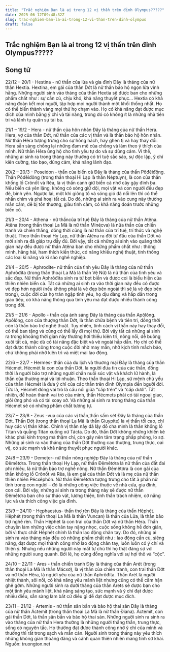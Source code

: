 ```yaml
---
title: "Trắc nghiệm Bạn là ai trong 12 vị thần trên đỉnh Olympus?????"
date: 2025-06-12T09:48:32Z
slug: trac-nghiem-ban-la-ai-trong-12-vi-than-tren-dinh-olympus
draft: false
---
```


## Trắc nghiệm Bạn là ai trong 12 vị thần trên đỉnh Olympus?????

## Song tử

22/12 – 20/1 - Hestina - nữ thần của lửa và gia đình
Đây là tháng của nữ thần Hextia. Hextina, em gái của thần Dớt là nữ thần bảo hộ ngọn lửa vĩnh hằng. Những người sinh vào tháng của thần Hextia sẽ được ban cho những phẩm chất như : sự cần cù, chịu khó, khả năng thuyết phục… Hextia có khả năng đoàn kết mọi người, tập hợp mọi người thành một khối thống nhất. Họ có thể biến thành vàng mọi thứ họ chạm vào. Họ có khả năng đạt được mục đích của mình bằng ý chí và tài năng, trong đó có không ít là những nhà tiên tri và lãnh tụ quân sự tài ba.


21/1 – 19/2 - Hera - nữ thần của hôn nhân
Đây là tháng của nữ thần Hera. Hera, vợ của thần Dớt, nữ thần của các vị thần và là thần bảo hộ hôn nhân. Nữ thần Hêra tượng trưng cho sự hống hách, hay ghen tị và hay thay đổi. Hera sẵn sàng chống lại những đam mê của chồng và làm theo ý thích của mình. Nữ thần Hêra ủng hộ cho tình yêu tự do và sự dũng cảm. Vì thế, những ai sinh ra trong tháng này thường có trí tuệ sắc sảo, sự độc lập, ý chí kiên cường, táo bạo, dũng cảm, khả năng lãnh đạo.


20/2 – 20/3 - Poseidon - thần của biển cả 
Đây là tháng của thần Pôđêiđông. Thần Pôđêiđông (trong thần thoại Hi Lạp là thần Néptuyn), là con của thần khổng lồ Crônốt và Rêa, là vị thần canh giữ biển cả nhờ cây gậy đinh ba. Nếu biển cả yên lặng, không có sóng giữ dội, mọi vật và con người đều đẹp đẽ, bình yên. Ngược lại, một khi giông tố và sóng gió đã nổi lên thì có thể nhấn chìm và phá hoại tất cả. Do đó, những ai sinh ra vào cung này thường mẫn cảm, dễ bị tổn thương, giàu tình cảm, có khả năng đoán trước những biến cố.


21/3 – 20/4 - Athena - nữ thầncủa trí tuệ
Đây là tháng của nữ thần Atêna. Atêna (trong thần thoại La Mã là nữ thần Minécva) là nữa thần của chiến tranh và chiến thắng, đồng thời cũng là nữ thần của trí tuệ, trí thức và nghệ thuật. Theo thần thoại Hy Lạp, nữ thần Atêna ra đời từ đầu của thần Dớt và mới sinh ra đã giáp trụ đầy đủ. Bởi vậy, tất cả những ai sinh vào quãng thời gian này đều được nữ thần Atêna ban cho những phẩm chất như : thông minh, hăng hái, ham thích kiến thức, có năng khiếu nghệ thuật, tinh thông các loại kĩ năng và kĩ sảo nghề nghiệp.


21/4 – 20/5 - Aphrodite- nữ thần của tình yêu
Đây là tháng của nữ thần Aphrôđita (trong thần thoại La Mã là thần Vệ Nữ) là nữ thần của tình yêu và sắc đẹp. Nữ thần Aphrôđita sinh ra từ bọt biển và được coi là biểu hiện của thiên nhiên biển cả. Tất cả những ai sinh ra vào thời gian này đều có được vẻ đẹp hơn người (nếu không phải là vẻ đẹp bên ngoài thì sẽ là vẻ đẹp bên trong), cuộc đời của họ tràn ngập tình yêu, họ dịu dàng và hấp dẫn trong giao tiếp, có khả năng thông qua tình yêu mà đạt được nhiều thành công trong đời.


21/5 – 21/6 - Apollo - thần của ánh sáng
Đây là tháng của thần Apôlông. Apôlông, con của thượng thần Dớt, là thần chữa bệnh và tiên tri, đồng thời còn là thần bảo trợ nghệ thuật. Tuy nhiên, tính cách vị thần này hay thay đổi, có thể ban tặng và cũng có thể lấy đi mọi thứ. Bởi vậy tất cả những ai sinh ra trong khoảng thời gian này thường hơi thiếu kiên trì, nông nổi, dễ buông xuôi tất cả, mặc dù có tài năng đặc biệt và vẻ ngoài hấp dẫn. Họ chỉ có thể đạt được thành công trong cuộc đời nhờ may mắn, nhờ kịch tính mắch bảo, chứ không phải nhờ kiên trì và miệt mài lao động.



22/6 – 22/7 - Hermes- thần của du lịch và thuơng mại 
Đây là tháng của thần Hécmét. Hécmét là con của thần Dớt, là người đưa tin của các thần, đồng thời là người bảo trợ những người chăn nuôi súc vật và khách lữ hành, là thần của thương mại và lợi nhuận. Theo thần thoại Hi Lạp, sứ mệnh chủ yếu của thần Hécmét là đưa ý chỉ của các thần trên đỉnh Olympia đến bgười đời. Tức là, Hécmét đóng vai trò là cầu nối giữa “cấp trên” và “cấp dưới”. Tất nhiên, để hoàn thành vai trò của mình, thần Hécmets phải có tài ngoại giao, giỏi ứng phó và có tài xoay xở. Và những ai sinh ra trong tháng của thần Hécmét sẽ có những phầm chất tương tự.


23/7 – 23/8 - Zeus -vua của các vị thần,thần sấm sét
Đây là tháng của thần Dớt. Thần Dớt (trong thần thoại La Mã là thần Giuypite) là vị thần tối cao, chỉ huy các vị thần khác. Chính vị thần này đã lậy đổ cha mình là thần khổng lồ Titan và quẳng Titan xuống xứ Tácta. Do đó, thần Dớt không những khiến kẻ khác phải kính trọng mà thậm chí, còn gây nên tâm trạng phấp phỏng, lo sợ. Những ai sinh ra vào tháng của thần Dớt thường cao thượng, trung thực, oai vệ, có sức mạnh và khả năng thuyết phục người khác.


24/8 – 23/9 - Demeter- nữ thần nông nghiệp
Đây là tháng của nữ thần Đêmêtơra. Trong thần thoại Hy Lạp, nữ thần Đêmêtơra là nữ thần của đất đai phì nhiêu, là nữ thần bảo trợ nghề nông. Nữ thần Đêmêtơra là con gái của thần khổng lồ Crônốt và Rêa, là em gái của thần Dớt và là mẹ của nữ thần thiên nhiên Pécxêphôn. Nữ thần Đêmêtơra tượng trưng cho tất ả phần nữ tính trong con người – đó là những công việc thuộc về nhà cửa, gia đình, con cái. Bởi vậy, những ai sinh ra trong thàng này sẽ được nữ thần Đêmêtơra ban cho sự tháo vát, lương thiện, tinh thần trách nhiệm, cớ năng lực và ưa thích công việc gia đình.


23/9 – 24/10 - Hephaestus- thần thợ rèn
Đây là tháng của thần Hêphét. Hêphét (trong thần thoại La Mã là thần Vuncan) là thần của Lửa, là thần bảo trợ nghề rèn. Thần Hêphét là con trai của thần Dớt và nữ thần Hêra. Thần chuyên làm những việc chân tay nặng nhọc, cuộc sống không hề đơn giản, bởi vì thực chất Hêphét chính là thần lao động chân tay. Do đó, những ai sinh ra vào tháng này đều có những phẩm chất như : lao động cần cù, siêng năng, đạt được mọi thành công nhờ lao động chân tay, luôn luôn có ý chí và thiện ý. Nhưng nếu những người này mất tự chủ thì họ thật đáng sợ với những người xung quanh. Bởi lẽ, họ cũng đồng nghĩa với sự hợi thô và “cộc”.


24/10 – 22/11 - Ares - thần chiến tranh
Đây là tháng của thần Arét (trong thần thoại La Mã là thần Mácxơ), là vị thần của chiến tranh, con trai thần Dớt và nữ thần Hêra, là người yêu của nữ thần Aphrôđita. Thần Arét là người nhiệt thành, sôi nổi, có khả năng yêu mãnh liệt nhưng cũng có thể căm hận ghê gớm. Những người sinh ra dưới tháng của thần Arets sẽ được bạn cho một tình yêu mãnh liệt, khả năng sáng tạo, sức mạnh và ý chí đạt được nhiều điều, sẵn sàng làm bất cứ điều gì để đạt được mục đích.


23/11 – 21/12 - Artemis - nữ thần săn bắn và bảo hộ thai sản
Đây là tháng của nữ thần Áctemít (trong thần thoại La Mã là nữ thần Điana). Áctemít, con gái thần Dớt, là thần săn bắn và bảo hộ thai sản. Những người sinh ra sinh ra vào tháng của nữ thần Hera thường là những người thẳng thắn, trung thực, sống có nguyên tắc. Họ thường đạt được thành công nhờ ý chí của mình và thường thì rất trong sạch và mẫn cán. Người sinh trong tháng này yêu thích những không gian thoáng đãng và cảnh quan thiên nhiên mang tính sơ khai.
Nguồn: truongton.net​